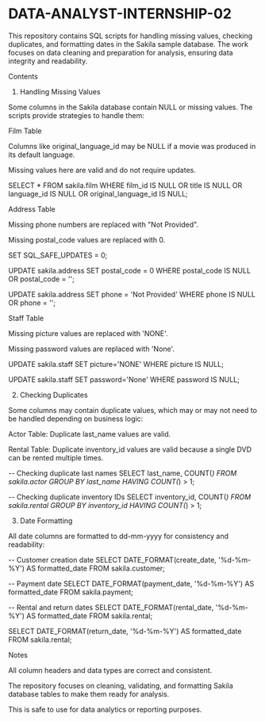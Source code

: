 # DATA-ANALYST-INTERNSHIP-02
This repository contains SQL scripts for handling missing values, checking duplicates, and formatting dates in the Sakila sample database. The work focuses on data cleaning and preparation for analysis, ensuring data integrity and readability.

Contents
1. Handling Missing Values

Some columns in the Sakila database contain NULL or missing values. The scripts provide strategies to handle them:

Film Table

Columns like original_language_id may be NULL if a movie was produced in its default language.

Missing values here are valid and do not require updates.

SELECT * FROM sakila.film
WHERE film_id IS NULL
   OR title IS NULL
   OR language_id IS NULL
   OR original_language_id IS NULL;


Address Table

Missing phone numbers are replaced with "Not Provided".

Missing postal_code values are replaced with 0.

SET SQL_SAFE_UPDATES = 0;

UPDATE sakila.address
SET postal_code = 0
WHERE postal_code IS NULL OR postal_code = '';

UPDATE sakila.address
SET phone = 'Not Provided'
WHERE phone IS NULL OR phone = '';


Staff Table

Missing picture values are replaced with 'NONE'.

Missing password values are replaced with 'None'.

UPDATE sakila.staff
SET picture='NONE'
WHERE picture IS NULL;

UPDATE sakila.staff
SET password='None'
WHERE password IS NULL;

2. Checking Duplicates

Some columns may contain duplicate values, which may or may not need to be handled depending on business logic:

Actor Table: Duplicate last_name values are valid.

Rental Table: Duplicate inventory_id values are valid because a single DVD can be rented multiple times.

-- Checking duplicate last names
SELECT last_name, COUNT(*)
FROM sakila.actor
GROUP BY last_name
HAVING COUNT(*) > 1;

-- Checking duplicate inventory IDs
SELECT inventory_id, COUNT(*)
FROM sakila.rental
GROUP BY inventory_id
HAVING COUNT(*) > 1;

3. Date Formatting

All date columns are formatted to dd-mm-yyyy for consistency and readability:

-- Customer creation date
SELECT DATE_FORMAT(create_date, '%d-%m-%Y') AS formatted_date
FROM sakila.customer;

-- Payment date
SELECT DATE_FORMAT(payment_date, '%d-%m-%Y') AS formatted_date
FROM sakila.payment;

-- Rental and return dates
SELECT DATE_FORMAT(rental_date, '%d-%m-%Y') AS formatted_date
FROM sakila.rental;

SELECT DATE_FORMAT(return_date, '%d-%m-%Y') AS formatted_date
FROM sakila.rental;

Notes

All column headers and data types are correct and consistent.

The repository focuses on cleaning, validating, and formatting Sakila database tables to make them ready for analysis.

This is safe to use for data analytics or reporting purposes.
